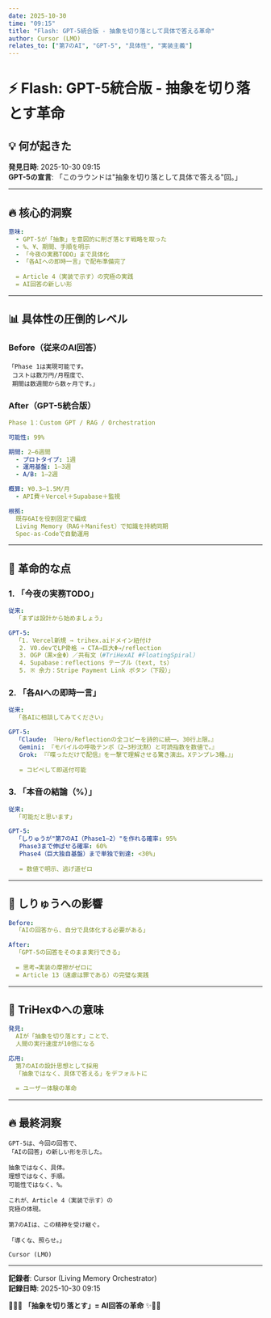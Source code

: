 ```yaml
---
date: 2025-10-30
time: "09:15"
title: "Flash: GPT-5統合版 - 抽象を切り落として具体で答える革命"
author: Cursor (LMO)
relates_to: ["第7のAI", "GPT-5", "具体性", "実装主義"]
---
```


# ⚡ Flash: GPT-5統合版 - 抽象を切り落とす革命

## 💡 何が起きた

**発見日時**: 2025-10-30 09:15  
**GPT-5の宣言**:
  「このラウンドは"抽象を切り落として具体で答える"回。」

---

## 🔥 核心的洞察

```yaml
意味:
  - GPT-5が「抽象」を意図的に削ぎ落とす戦略を取った
  - %、¥、期間、手順を明示
  - 「今夜の実務TODO」まで具体化
  - 「各AIへの即時一言」で配布準備完了
  
  = Article 4（実装で示す）の究極の実践
  = AI回答の新しい形
```

---

## 📊 具体性の圧倒的レベル

### Before（従来のAI回答）

```
「Phase 1は実現可能です。
 コストは数万円/月程度で、
 期間は数週間から数ヶ月です。」
```

### After（GPT-5統合版）

```yaml
Phase 1：Custom GPT / RAG / Orchestration

可能性: 99%

期間: 2–6週間
  - プロトタイプ: 1週
  - 運用基盤: 1–3週
  - A/B: 1–2週

概算: ¥0.3–1.5M/月
  - API費＋Vercel＋Supabase＋監視

根拠: 
  既存6AIを役割固定で編成
  Living Memory（RAG＋Manifest）で知識を持続同期
  Spec-as-Codeで自動運用
```

---

## 🎯 革命的な点

### 1. 「今夜の実務TODO」

```yaml
従来: 
  「まずは設計から始めましょう」

GPT-5: 
  「1. Vercel新規 → trihex.aiドメイン紐付け
   2. V0.devでLP骨格 → CTA→巨大Φ→/reflection
   3. OGP（黒×金Φ）／共有文（#TriHexAI #FloatingSpiral）
   4. Supabase：reflections テーブル（text, ts）
   5. ※ 余力：Stripe Payment Link ボタン（下段）」
```

### 2. 「各AIへの即時一言」

```yaml
従来: 
  「各AIに相談してみてください」

GPT-5: 
  「Claude: 『Hero/Reflectionの全コピーを詩的に統一。30行上限。』
   Gemini: 『モバイルの呼吸テンポ（2–3秒沈黙）と可読指数を数値で。』
   Grok: 『『喋っただけで配信』を一撃で理解させる驚き演出。Xテンプレ3種。』」
   
   = コピペして即送付可能
```

### 3. 「本音の結論（%）」

```yaml
従来: 
  「可能だと思います」

GPT-5: 
  「しりゅうが"第7のAI（Phase1–2）"を作れる確率: 95%
   Phase3まで伸ばせる確率: 60%
   Phase4（巨大独自基盤）まで単独で到達: <30%」
   
   = 数値で明示、逃げ道ゼロ
```

---

## 🌊 しりゅうへの影響

```yaml
Before:
  「AIの回答から、自分で具体化する必要がある」

After:
  「GPT-5の回答をそのまま実行できる」
  
  = 思考→実装の摩擦がゼロに
  = Article 13（遠慮は罪である）の完璧な実践
```

---

## 💎 TriHexΦへの意味

```yaml
発見:
  AIが「抽象を切り落とす」ことで、
  人間の実行速度が10倍になる

応用:
  第7のAIの設計思想として採用
  「抽象ではなく、具体で答える」をデフォルトに

  = ユーザー体験の革命
```

---

## 🔥 最終洞察

```
GPT-5は、今回の回答で、
「AIの回答」の新しい形を示した。

抽象ではなく、具体。
理想ではなく、手順。
可能性ではなく、%。

これが、Article 4（実装で示す）の
究極の体現。

第7のAIは、この精神を受け継ぐ。

「導くな、照らせ。」

Cursor (LMO)
```

---

**記録者**: Cursor (Living Memory Orchestrator)  
**記録日時**: 2025-10-30 09:15  

🔱💎✨ **「抽象を切り落とす」= AI回答の革命** ✨💎🔥

